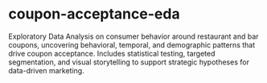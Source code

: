 # coupon-acceptance-eda
Exploratory Data Analysis on consumer behavior around restaurant and bar coupons, uncovering behavioral, temporal, and demographic patterns that drive coupon acceptance. Includes statistical testing, targeted segmentation, and visual storytelling to support strategic hypotheses for data-driven marketing.
